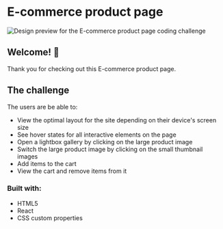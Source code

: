 # E-commerce product page

![Design preview for the E-commerce product page coding challenge](.project/src/assets/design/desktop-preview.jpg)

## Welcome! 👋

Thank you for checking out this E-commerce product page.

## The challenge

The users are be able to:

- View the optimal layout for the site depending on their device's screen size
- See hover states for all interactive elements on the page
- Open a lightbox gallery by clicking on the large product image
- Switch the large product image by clicking on the small thumbnail images
- Add items to the cart
- View the cart and remove items from it

### Built with:
- HTML5
- React
- CSS custom properties
